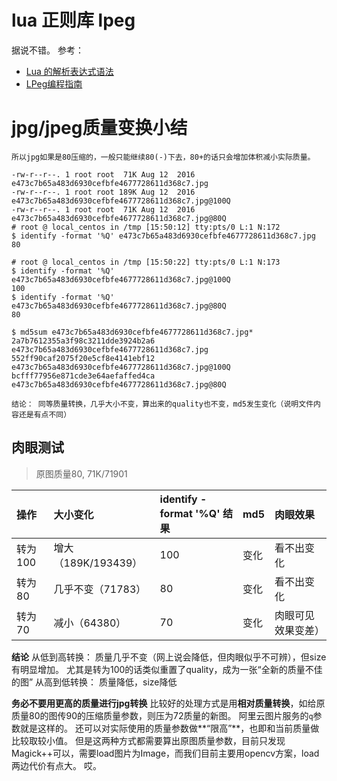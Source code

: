 
# lua 正则库 lpeg
据说不错。
参考：
* [Lua 的解析表达式语法](http://www.oschina.net/translate/lpeg-syntax)
* [LPeg编程指南](http://blog.csdn.net/liwenxin_at/article/details/50404524)

# jpg/jpeg质量变换小结

```
所以jpg如果是80压缩的，一般只能继续80(-)下去，80+的话只会增加体积减小实际质量。

-rw-r--r--. 1 root root  71K Aug 12  2016 e473c7b65a483d6930cefbfe4677728611d368c7.jpg
-rw-r--r--. 1 root root 189K Aug 12  2016 e473c7b65a483d6930cefbfe4677728611d368c7.jpg@100Q
-rw-r--r--. 1 root root  71K Aug 12  2016 e473c7b65a483d6930cefbfe4677728611d368c7.jpg@80Q
# root @ local_centos in /tmp [15:50:12] tty:pts/0 L:1 N:172
$ identify -format '%Q' e473c7b65a483d6930cefbfe4677728611d368c7.jpg    
80

# root @ local_centos in /tmp [15:50:22] tty:pts/0 L:1 N:173
$ identify -format '%Q' e473c7b65a483d6930cefbfe4677728611d368c7.jpg@100Q
100
$ identify -format '%Q' e473c7b65a483d6930cefbfe4677728611d368c7.jpg@80Q
80

$ md5sum e473c7b65a483d6930cefbfe4677728611d368c7.jpg*
2a7b7612355a3f98c3211dde3924b2a6  e473c7b65a483d6930cefbfe4677728611d368c7.jpg
552ff90caf2075f20e5cf8e4141ebf12  e473c7b65a483d6930cefbfe4677728611d368c7.jpg@100Q
bcfff77956e871cde3e64aefaffed4ca  e473c7b65a483d6930cefbfe4677728611d368c7.jpg@80Q

结论： 同等质量转换，几乎大小不变，算出来的quality也不变，md5发生变化（说明文件内容还是有点不同）
```

## 肉眼测试
> 原图质量80, 71K/71901

| 操作 | 大小变化 | identify -format '%Q' 结果 | md5 | 肉眼效果 |
| :--- | :--- | :--- | :--- | :--- |
| 转为100 | 增大（189K/193439） | 100 | 变化| 看不出变化 |
| 转为80 | 几乎不变（71783） | 80 | 变化 | 看不出变化 |
| 转为70 | 减小（64380） | 70 | 变化 | 肉眼可见效果变差） |

**结论**
从低到高转换： 质量几乎不变（网上说会降低，但肉眼似乎不可辨），但size有明显增加。 尤其是转为100的话类似重置了quality，成为一张“全新的质量不佳的图”
从高到低转换： 质量降低，size降低

**务必不要用更高的质量进行jpg转换**
比较好的处理方式是用**相对质量转换**，如给原质量80的图传90的压缩质量参数，则压为72质量的新图。 阿里云图片服务的`q`参数就是这样的。
还可以对实际使用的质量参数做**“限高”**，也即和当前质量做比较取较小值。
但是这两种方式都需要算出原图质量参数，目前只发现Magick++可以，需要load图片为Image，而我们目前主要用opencv方案，load两边代价有点大。 哎。


